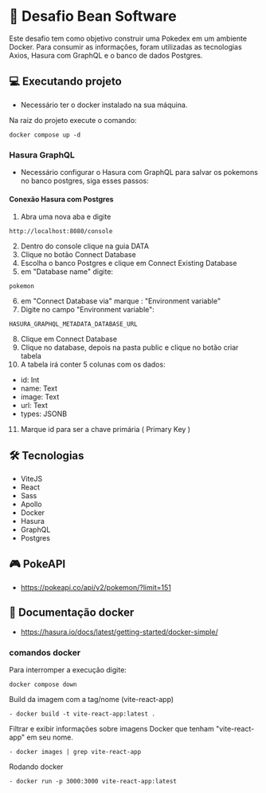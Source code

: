 # 🚀 Desafio Bean Software

Este desafio tem como objetivo construir uma Pokedex em um ambiente Docker. Para consumir as informações, foram utilizadas as tecnologias Axios, Hasura com GraphQL e o banco de dados Postgres.

## 💻 Executando projeto

- Necessário ter o docker instalado na sua máquina.
  
Na raiz do projeto execute o comando:

```
docker compose up -d
```
### Hasura GraphQL

- Necessário configurar o Hasura com GraphQL para salvar os pokemons no banco postgres, siga esses passos:

#### Conexão Hasura com Postgres

1) Abra uma nova aba e digite

```
http://localhost:8080/console
```
2) Dentro do console clique na guia DATA
3) Clique no botão Connect Database
4) Escolha o banco Postgres e clique em Connect Existing Database
5) em "Database name" digite:

```
pokemon
```

6) em "Connect Database via" marque : "Environment variable"
7) Digite no campo "Environment variable":

```
HASURA_GRAPHQL_METADATA_DATABASE_URL
```

8) Clique em Connect Database
9) Clique no database, depois na pasta public e clique no botão criar tabela
10) A tabela irá conter 5 colunas com os dados:
   - id: Int
   - name: Text
   - image: Text
   - url: Text
   - types: JSONB

11) Marque id para ser a chave primária ( Primary Key )
     

## 🛠️ Tecnologias

- ViteJS
- React
- Sass
- Apollo
- Docker
- Hasura
- GraphQL
- Postgres 

## 🎮 PokeAPI
- https://pokeapi.co/api/v2/pokemon/?limit=151

## 📄 Documentação docker
- https://hasura.io/docs/latest/getting-started/docker-simple/

### comandos docker

Para interromper a execução digite:

```
docker compose down
```

Build da imagem com a tag/nome (vite-react-app)
```
- docker build -t vite-react-app:latest .
```

Filtrar e exibir informações sobre imagens Docker que tenham "vite-react-app" em seu nome.
```
- docker images | grep vite-react-app
```

Rodando docker
```
- docker run -p 3000:3000 vite-react-app:latest
```